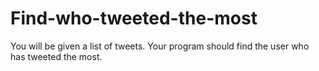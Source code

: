 # Find-who-tweeted-the-most
You will be given a list of tweets. Your program should find the user who has tweeted the most.

